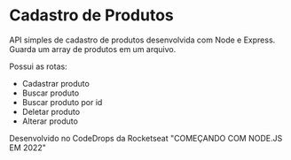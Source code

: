 # Cadastro de Produtos

API simples de cadastro de produtos desenvolvida com Node e Express.
Guarda um array de produtos em um arquivo.

Possui as rotas:
- Cadastrar produto
- Buscar produto
- Buscar produto por id
- Deletar produto
- Alterar produto

Desenvolvido no CodeDrops da Rocketseat "COMEÇANDO COM NODE.JS EM 2022"
